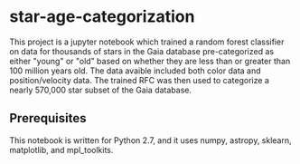 # star-age-categorization

This project is a jupyter notebook which trained a random forest classifier on data for thousands of stars in the Gaia database pre-categorized as either "young" or "old" based on whether they are less than or greater than 100 million years old. The data avaible included both color data and position/velocity data. The trained RFC was then used to categorize a nearly 570,000 star subset of the Gaia database.

## Prerequisites

This notebook is written for Python 2.7, and it uses numpy, astropy, sklearn, matplotlib, and mpl_toolkits.
